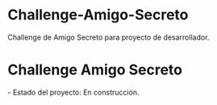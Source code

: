 # Challenge-Amigo-Secreto
Challenge de Amigo Secreto para proyecto de desarrollador.
<h1>Challenge Amigo Secreto</h1>
- Estado del proyecto: En construcción.
